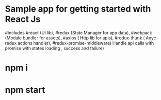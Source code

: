 # Sample app for getting started with React Js

#includes 
#react (Ui lib),
#redux (State Manager for app data),
#webpack (Module bundler for assets),
#axios ( Http lib for apis),
#redux-thunk ( Anyc redux actions handler),
#redux-promise-middleware( Handle api calls with promise with states loading , success and failure)

# npm i

# npm start

